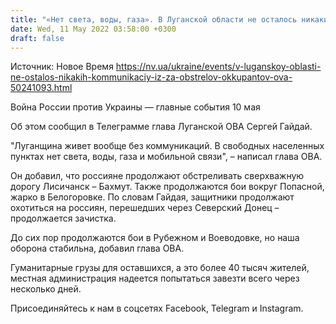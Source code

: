 ```yaml
---
title: "«Нет света, воды, газа». В Луганской области не осталось никаких коммуникаций из-за обстрелов оккупантов"
date: Wed, 11 May 2022 03:58:00 +0300
draft: false
---
```

Источник: Новое Время https://nv.ua/ukraine/events/v-luganskoy-oblasti-ne-ostalos-nikakih-kommunikaciy-iz-za-obstrelov-okkupantov-ova-50241093.html


Война России против Украины — главные события 10 мая

Об этом сообщил в Телеграмме глава Луганской ОВА Сергей Гайдай.

"Луганщина живет вообще без коммуникаций. В свободных населенных пунктах нет света, воды, газа и мобильной связи", – написал глава ОВА.

Он добавил, что россияне продолжают обстреливать сверхважную дорогу Лисичанск – Бахмут. Также продолжаются бои вокруг Попасной, жарко в Белогоровке. По словам Гайдая, защитники продолжают охотиться на россиян, перешедших через Северский Донец – продолжается зачистка.

До сих пор продолжаются бои в Рубежном и Воеводовке, но наша оборона стабильна, добавил глава ОВА.

Гуманитарные грузы для оставшихся, а это более 40 тысяч жителей, местная администрация надеется попытаться завезти всего через несколько дней.

Присоединяйтесь к нам в соцсетях Facebook, Telegram и Instagram.
